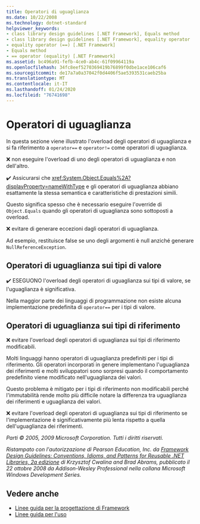 ```yaml
---
title: Operatori di uguaglianza
ms.date: 10/22/2008
ms.technology: dotnet-standard
helpviewer_keywords:
- class library design guidelines [.NET Framework], Equals method
- class library design guidelines [.NET Framework], equality operator
- equality operator (==) [.NET Framework]
- Equals method
- == operator (equality) [.NET Framework]
ms.assetid: bc496a91-fefb-4ce0-ab4c-61f09964119a
ms.openlocfilehash: 34fc8eef5270369419b76899f0dbe1ace106caf6
ms.sourcegitcommit: de17a7a0a37042f0d4406f5ae5393531caeb25ba
ms.translationtype: MT
ms.contentlocale: it-IT
ms.lasthandoff: 01/24/2020
ms.locfileid: "76741698"
---
```

# <a name="equality-operators"></a>Operatori di uguaglianza
In questa sezione viene illustrato l'overload degli operatori di uguaglianza e si fa riferimento a `operator==` e `operator!=` come operatori di uguaglianza.

 ❌ non eseguire l'overload di uno degli operatori di uguaglianza e non dell'altro.

 ✔️ Assicurarsi che <xref:System.Object.Equals%2A?displayProperty=nameWithType> e gli operatori di uguaglianza abbiano esattamente la stessa semantica e caratteristiche di prestazioni simili.

 Questo significa spesso che è necessario eseguire l'override di `Object.Equals` quando gli operatori di uguaglianza sono sottoposti a overload.

 ❌ evitare di generare eccezioni dagli operatori di uguaglianza.

 Ad esempio, restituisce false se uno degli argomenti è null anziché generare `NullReferenceException`.

## <a name="equality-operators-on-value-types"></a>Operatori di uguaglianza sui tipi di valore
 ✔️ ESEGUONO l'overload degli operatori di uguaglianza sui tipi di valore, se l'uguaglianza è significativa.

 Nella maggior parte dei linguaggi di programmazione non esiste alcuna implementazione predefinita di `operator==` per i tipi di valore.

## <a name="equality-operators-on-reference-types"></a>Operatori di uguaglianza sui tipi di riferimento
 ❌ evitare l'overload degli operatori di uguaglianza sui tipi di riferimento modificabili.

 Molti linguaggi hanno operatori di uguaglianza predefiniti per i tipi di riferimento. Gli operatori incorporati in genere implementano l'uguaglianza dei riferimenti e molti sviluppatori sono sorpresi quando il comportamento predefinito viene modificato nell'uguaglianza dei valori.

 Questo problema è mitigato per i tipi di riferimento non modificabili perché l'immutabilità rende molto più difficile notare la differenza tra uguaglianza dei riferimenti e uguaglianza dei valori.

 ❌ evitare l'overload degli operatori di uguaglianza sui tipi di riferimento se l'implementazione è significativamente più lenta rispetto a quella dell'uguaglianza dei riferimenti.

 *Parti © 2005, 2009 Microsoft Corporation. Tutti i diritti riservati.*

 *Ristampato con l'autorizzazione di Pearson Education, Inc. da [Framework Design Guidelines: Conventions, Idioms, and Patterns for Reusable .NET Libraries, 2a edizione](https://www.informit.com/store/framework-design-guidelines-conventions-idioms-and-9780321545619) di Krzysztof Cwalina and Brad Abrams, pubblicato il 22 ottobre 2008 da Addison-Wesley Professional nella collana Microsoft Windows Development Series.*

## <a name="see-also"></a>Vedere anche

- [Linee guida per la progettazione di Framework](../../../docs/standard/design-guidelines/index.md)
- [Linee guida per l'uso](../../../docs/standard/design-guidelines/usage-guidelines.md)
